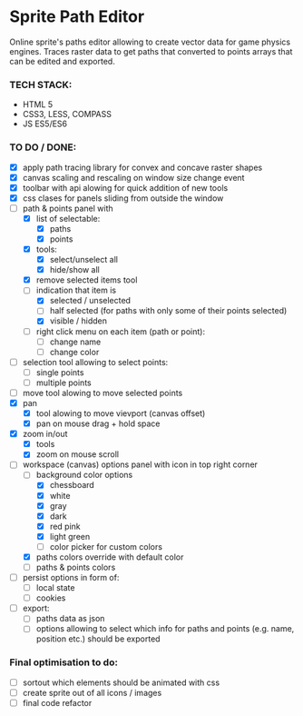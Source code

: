 # Sprite Path Editor
Online sprite's paths editor allowing to create vector data for game physics engines. Traces raster data to get paths that converted to points arrays that can be edited and exported.

### TECH STACK:
* HTML 5
* CSS3, LESS, COMPASS
* JS ES5/ES6

### TO DO / DONE:
- [x] apply path tracing library for convex and concave raster shapes
- [x] canvas scaling and rescaling on window size change event
- [x] toolbar with api alowing for quick addition of new tools
- [x] css clases for panels sliding from outside the window
- [ ] path & points panel with
  - [x] list of selectable:
    - [x] paths
    - [x] points
  - [x] tools:
    - [x] select/unselect all
    - [x] hide/show all
  - [x] remove selected items tool
  - [ ] indication that item is
    - [x] selected / unselected
    - [ ] half selected (for paths with only some of their points selected)
    - [x] visible / hidden
  - [ ] right click menu on each item (path or point):
    - [ ] change name
    - [ ] change color
- [ ] selection tool allowing to select points:
  - [ ] single points
  - [ ] multiple points
- [ ] move tool alowing to move selected points
- [x] pan
  - [x] tool alowing to move vievport (canvas offset)
  - [x] pan on mouse drag + hold space
- [x] zoom in/out
  - [x] tools
  - [x] zoom on mouse scroll
- [ ] workspace (canvas) options panel with icon in top right corner
  - [ ] background color options
    - [x] chessboard
    - [x] white
    - [x] gray
    - [x] dark
    - [x] red pink
    - [x] light green
    - [ ] color picker for custom colors
  - [x] paths colors override with default color
  - [ ] paths & points colors  
- [ ] persist options in form of:
  - [ ] local state
  - [ ] cookies
- [ ] export:
  - [ ] paths data as json
  - [ ] options allowing to select which info for paths and points (e.g. name, position etc.) should be exported

### Final optimisation to do:
- [ ] sortout which elements should be animated with css
- [ ] create sprite out of all icons / images
- [ ] final code refactor
